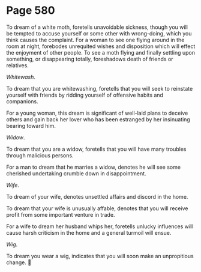 # Page 580
To dream of a white moth, foretells unavoidable sickness,
though you will be tempted to accuse yourself or some other
with wrong-doing, which you think causes the complaint.
For a woman to see one flying around in the room at night,
forebodes unrequited wishes and disposition which will
effect the enjoyment of other people. To see a moth flying
and finally settling upon something, or disappearing totally,
foreshadows death of friends or relatives.


_Whitewash_.


To dream that you are whitewashing, foretells that you will seek
to reinstate yourself with friends by ridding yourself of offensive
habits and companions.


For a young woman, this dream is significant of well-laid plans
to deceive others and gain back her lover who has been estranged
by her insinuating bearing toward him.


_Widow_.


To dream that you are a widow, foretells that you will have many troubles
through malicious persons.


For a man to dream that he marries a widow, denotes he will see
some cherished undertaking crumble down in disappointment.


_Wife_.


To dream of your wife, denotes unsettled affairs and discord in the home.


To dream that your wife is unusually affable, denotes that you will receive
profit from some important venture in trade.


For a wife to dream her husband whips her, foretells unlucky influences
will cause harsh criticism in the home and a general turmoil will ensue.


_Wig_.


To dream you wear a wig, indicates that you will soon make
an unpropitious change.
